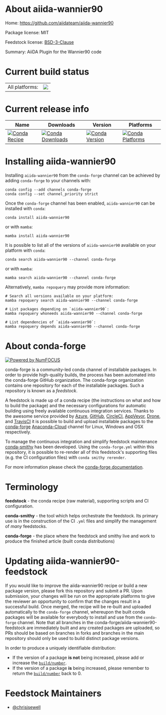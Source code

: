 About aiida-wannier90
=====================

Home: https://github.com/aiidateam/aiida-wannier90

Package license: MIT

Feedstock license: [BSD-3-Clause](https://github.com/conda-forge/aiida-wannier90-feedstock/blob/main/LICENSE.txt)

Summary: AiiDA Plugin for the Wannier90 code

Current build status
====================


<table><tr><td>All platforms:</td>
    <td>
      <a href="https://dev.azure.com/conda-forge/feedstock-builds/_build/latest?definitionId=16680&branchName=main">
        <img src="https://dev.azure.com/conda-forge/feedstock-builds/_apis/build/status/aiida-wannier90-feedstock?branchName=main">
      </a>
    </td>
  </tr>
</table>

Current release info
====================

| Name | Downloads | Version | Platforms |
| --- | --- | --- | --- |
| [![Conda Recipe](https://img.shields.io/badge/recipe-aiida--wannier90-green.svg)](https://anaconda.org/conda-forge/aiida-wannier90) | [![Conda Downloads](https://img.shields.io/conda/dn/conda-forge/aiida-wannier90.svg)](https://anaconda.org/conda-forge/aiida-wannier90) | [![Conda Version](https://img.shields.io/conda/vn/conda-forge/aiida-wannier90.svg)](https://anaconda.org/conda-forge/aiida-wannier90) | [![Conda Platforms](https://img.shields.io/conda/pn/conda-forge/aiida-wannier90.svg)](https://anaconda.org/conda-forge/aiida-wannier90) |

Installing aiida-wannier90
==========================

Installing `aiida-wannier90` from the `conda-forge` channel can be achieved by adding `conda-forge` to your channels with:

```
conda config --add channels conda-forge
conda config --set channel_priority strict
```

Once the `conda-forge` channel has been enabled, `aiida-wannier90` can be installed with `conda`:

```
conda install aiida-wannier90
```

or with `mamba`:

```
mamba install aiida-wannier90
```

It is possible to list all of the versions of `aiida-wannier90` available on your platform with `conda`:

```
conda search aiida-wannier90 --channel conda-forge
```

or with `mamba`:

```
mamba search aiida-wannier90 --channel conda-forge
```

Alternatively, `mamba repoquery` may provide more information:

```
# Search all versions available on your platform:
mamba repoquery search aiida-wannier90 --channel conda-forge

# List packages depending on `aiida-wannier90`:
mamba repoquery whoneeds aiida-wannier90 --channel conda-forge

# List dependencies of `aiida-wannier90`:
mamba repoquery depends aiida-wannier90 --channel conda-forge
```


About conda-forge
=================

[![Powered by
NumFOCUS](https://img.shields.io/badge/powered%20by-NumFOCUS-orange.svg?style=flat&colorA=E1523D&colorB=007D8A)](https://numfocus.org)

conda-forge is a community-led conda channel of installable packages.
In order to provide high-quality builds, the process has been automated into the
conda-forge GitHub organization. The conda-forge organization contains one repository
for each of the installable packages. Such a repository is known as a *feedstock*.

A feedstock is made up of a conda recipe (the instructions on what and how to build
the package) and the necessary configurations for automatic building using freely
available continuous integration services. Thanks to the awesome service provided by
[Azure](https://azure.microsoft.com/en-us/services/devops/), [GitHub](https://github.com/),
[CircleCI](https://circleci.com/), [AppVeyor](https://www.appveyor.com/),
[Drone](https://cloud.drone.io/welcome), and [TravisCI](https://travis-ci.com/)
it is possible to build and upload installable packages to the
[conda-forge](https://anaconda.org/conda-forge) [Anaconda-Cloud](https://anaconda.org/)
channel for Linux, Windows and OSX respectively.

To manage the continuous integration and simplify feedstock maintenance
[conda-smithy](https://github.com/conda-forge/conda-smithy) has been developed.
Using the ``conda-forge.yml`` within this repository, it is possible to re-render all of
this feedstock's supporting files (e.g. the CI configuration files) with ``conda smithy rerender``.

For more information please check the [conda-forge documentation](https://conda-forge.org/docs/).

Terminology
===========

**feedstock** - the conda recipe (raw material), supporting scripts and CI configuration.

**conda-smithy** - the tool which helps orchestrate the feedstock.
                   Its primary use is in the construction of the CI ``.yml`` files
                   and simplify the management of *many* feedstocks.

**conda-forge** - the place where the feedstock and smithy live and work to
                  produce the finished article (built conda distributions)


Updating aiida-wannier90-feedstock
==================================

If you would like to improve the aiida-wannier90 recipe or build a new
package version, please fork this repository and submit a PR. Upon submission,
your changes will be run on the appropriate platforms to give the reviewer an
opportunity to confirm that the changes result in a successful build. Once
merged, the recipe will be re-built and uploaded automatically to the
`conda-forge` channel, whereupon the built conda packages will be available for
everybody to install and use from the `conda-forge` channel.
Note that all branches in the conda-forge/aiida-wannier90-feedstock are
immediately built and any created packages are uploaded, so PRs should be based
on branches in forks and branches in the main repository should only be used to
build distinct package versions.

In order to produce a uniquely identifiable distribution:
 * If the version of a package **is not** being increased, please add or increase
   the [``build/number``](https://docs.conda.io/projects/conda-build/en/latest/resources/define-metadata.html#build-number-and-string).
 * If the version of a package **is** being increased, please remember to return
   the [``build/number``](https://docs.conda.io/projects/conda-build/en/latest/resources/define-metadata.html#build-number-and-string)
   back to 0.

Feedstock Maintainers
=====================

* [@chrisjsewell](https://github.com/chrisjsewell/)

